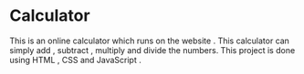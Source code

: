 # Calculator
This is an online calculator which runs on the website . This calculator can simply add , subtract , multiply and divide the numbers. This project is done using HTML , CSS and JavaScript .
